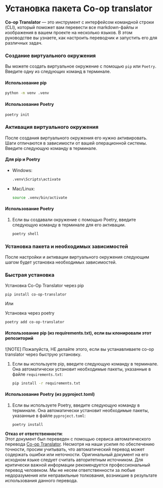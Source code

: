 <!--
CO_OP_TRANSLATOR_METADATA:
{
  "original_hash": "b6d85d887d2664539a438dae5d0dfa50",
  "translation_date": "2025-06-12T18:31:10+00:00",
  "source_file": "getting_started/command-line-guide/install-package.md",
  "language_code": "ru"
}
-->
# Установка пакета Co-op translator

**Co-op Translator** — это инструмент с интерфейсом командной строки (CLI), который поможет вам перевести все markdown-файлы и изображения в вашем проекте на несколько языков. В этом руководстве вы узнаете, как настроить переводчик и запустить его для различных задач.

### Создание виртуального окружения

Вы можете создать виртуальное окружение с помощью `pip` или `Poetry`. Введите одну из следующих команд в терминале.

#### Использование pip

```bash
python -m venv .venv
```

#### Использование Poetry

```bash
poetry init
```

### Активация виртуального окружения

После создания виртуального окружения его нужно активировать. Шаги отличаются в зависимости от вашей операционной системы. Введите следующую команду в терминале.

#### Для pip и Poetry

- Windows:

    ```bash
    .venv\Scripts\activate
    ```

- Mac/Linux:

    ```bash
    source .venv/bin/activate
    ```

#### Использование Poetry

1. Если вы создавали окружение с помощью Poetry, введите следующую команду в терминале для его активации.

    ```bash
    poetry shell
    ```

### Установка пакета и необходимых зависимостей

После настройки и активации виртуального окружения следующим шагом будет установка необходимых зависимостей.

### Быстрая установка

Установка Co-Op Translator через pip

```
pip install co-op-translator
```
Или

Установка через poetry

```
poetry add co-op-translator
```

#### Использование pip (из requirements.txt), если вы клонировали этот репозиторий

![NOTE] Пожалуйста, НЕ делайте этого, если вы устанавливаете co-op translator через быструю установку.

1. Если вы используете pip, введите следующую команду в терминале. Она автоматически установит необходимые пакеты, указанные в файле `requirements.txt`:

    ```bash
    pip install -r requirements.txt
    ```

#### Использование Poetry (из pyproject.toml)

1. Если вы используете Poetry, введите следующую команду в терминале. Она автоматически установит необходимые пакеты, указанные в файле `pyproject.toml`:

    ```bash
    poetry install
    ```

**Отказ от ответственности**:  
Этот документ был переведен с помощью сервиса автоматического перевода [Co-op Translator](https://github.com/Azure/co-op-translator). Несмотря на наши усилия по обеспечению точности, просим учитывать, что автоматический перевод может содержать ошибки или неточности. Оригинальный документ на его исходном языке следует считать авторитетным источником. Для критически важной информации рекомендуется профессиональный перевод человеком. Мы не несем ответственности за любые недоразумения или неправильные толкования, возникшие в результате использования данного перевода.